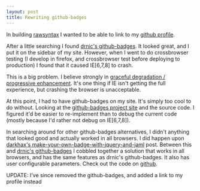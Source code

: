 ```yaml
---
layout: post
title: Rewriting github-badges
---
```


In building [rawsyntax](http://rawsyntax.com) I wanted to be able to link to
my [github profile](http://github.com/rawsyntax).

After a little searching I found [drnic's github-badges](http://drnicjavascript.rubyforge.org/github_badge/). It looked great, and I put it on the sidebar of my site. However, when I went to do crossbrowser testing (I develop in firefox, and crossbrowser test before deploying to production) I found that it caused IE[6,7,8] to crash.

This is a big problem. I believe strongly in [graceful degradation / progressive
enhancement](http://en.wikipedia.org/wiki/Progressive_enhancement). It's one thing if IE isn't getting the full experience, but crashing the browser is unacceptable.

At this point, I had to have github-badges on my site. It's simply too cool to
do without. Looking at the [github-badges project site](http://drnicjavascript.rubyforge.org/github_badge/) and the source code. I figured it'd be easier to re-implement than to debug the current code (mostly because I'd rather not debug on IE[6,7,8]).

In searching around for other github-badges alternatives, I didn't anything that looked good and actually worked in all browsers. I did happen upon [darkhax's make-your-own-badge-with-jquery-and-jaml](http://blog.darkhax.com/2010/03/04/make-your-own-badge-with-jquery-and-jaml) post. Between this and [drnic's github-badges](http://github.com/drnic/github-badges) I cobbled together a solution that works in all browsers, and has the same features as drnic's github-badges. It also has user configurable parameters. Check out the code on [github](http://github.com/rawsyntax/github-badge).

UPDATE: I've since removed the github-badges, and added a link to my profile instead

